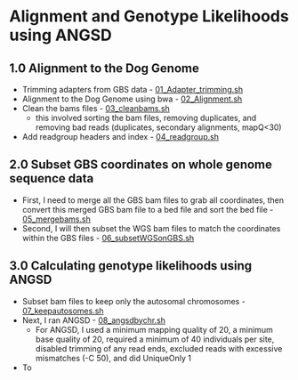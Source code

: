 # Alignment and Genotype Likelihoods using ANGSD 

## 1.0 Alignment to the Dog Genome
 - Trimming adapters from GBS data -  [01_Adapter_trimming.sh](/01_Alignment_and_ANGSD/01_Adapter_trimming.sh)
 - Alignment to the Dog Genome using bwa - [02_Alignment.sh](/01_Alignment_and_ANGSD/02_Alignment.sh)
 - Clean the bams files - [03_cleanbams.sh](/01_Alignment_and_ANGSD/03_cleanbams.sh)
     - this involved sorting the bam files, removing duplicates, and removing bad reads (duplicates, secondary alignments, mapQ<30)
 - Add readgroup headers and index - [04_readgroup.sh](/01_Alignment_and_ANGSD/04_readgroup.sh)
 
## 2.0 Subset GBS coordinates on whole genome sequence data 
- First, I need to merge all the GBS bam files to grab all coordinates, then convert this merged GBS bam file to a bed file and sort the bed file - [05_mergebams.sh](/01_Alignment_and_ANGSD/05_mergebams.sh)
- Second, I will then subset the WGS bam files to match the coordinates within the GBS files - [06_subsetWGSonGBS.sh](/01_Alignment_and_ANGSD/06_subsetWGSonGBS.sh)

## 3.0 Calculating genotype likelihoods using ANGSD 
 - Subset bam files to keep only the autosomal chromosomes - [07_keepautosomes.sh](/01_Alignment_and_ANGSD/07_keepautosomes.sh)
 - Next, I ran ANGSD - [08_angsdbychr.sh](/01_Alignment_and_ANGSD/08_angsd.sh)
    - For ANGSD, I used a minimum mapping quality of 20, a minimum base quality of 20, required a minimum of 40 individuals per site, disabled trimming of any read ends, excluded reads with excessive mismatches (-C 50), and did UniqueOnly 1
 - To 
 
